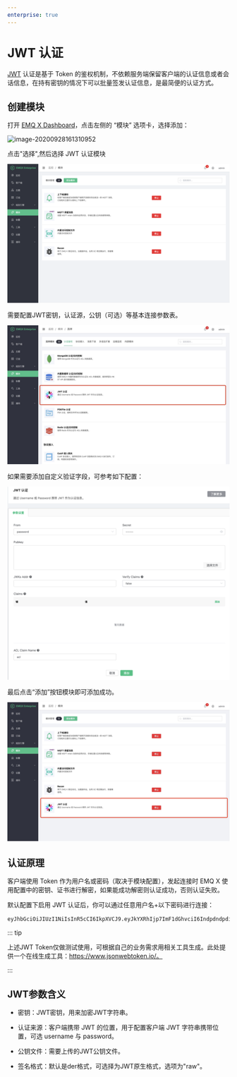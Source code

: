 ```yaml
---
enterprise: true
---
```

# JWT 认证

[JWT](https://JWT.io/) 认证是基于 Token 的鉴权机制，不依赖服务端保留客户端的认证信息或者会话信息，在持有密钥的情况下可以批量签发认证信息，是最简便的认证方式。

## 创建模块

打开 [EMQ X Dashboard](http://127.0.0.1:18083/#/modules)，点击左侧的 “模块” 选项卡，选择添加：

![image-20200928161310952](./assets/modules.png)

点击"选择",然后选择 JWT 认证模块

![image-20200928141305205](./assets/auth_jwt1.png)

需要配置JWT密钥，认证源，公钥（可选）等基本连接参数表。

![image-20200928141327836](./assets/auth_jwt2.png)

如果需要添加自定义验证字段，可参考如下配置：

![image-20200928141558866](./assets/auth_jwt3.png)

最后点击“添加”按钮模块即可添加成功。

![image-20200928141558866](./assets/auth_jwt4.png)

## 认证原理

客户端使用 Token 作为用户名或密码（取决于模块配置），发起连接时 EMQ X 使用配置中的密钥、证书进行解密，如果能成功解密则认证成功，否则认证失败。

默认配置下启用 JWT 认证后，你可以通过任意用户名+以下密码进行连接：

```bash
eyJhbGciOiJIUzI1NiIsInR5cCI6IkpXVCJ9.eyJkYXRhIjp7ImF1dGhvciI6IndpdndpdiIsInNpdGUiOiJodHRwczovL3dpdndpdi5jb20ifSwiZXhwIjoxNTgyMjU1MzYwNjQyMDAwMCwiaWF0IjoxNTgyMjU1MzYwfQ.FdyAx2fYahm6h3g47m88ttyINzptzKy_speimyUcma4
```

::: tip

上述JWT Token仅做测试使用，可根据自己的业务需求用相关工具生成。此处提供一个在线生成工具：https://www.jsonwebtoken.io/。

:::

## JWT参数含义

- 密钥：JWT密钥，用来加密JWT字符串。

- 认证来源：客户端携带 JWT 的位置，用于配置客户端 JWT 字符串携带位置，可选 username 与 password。
- 公钥文件：需要上传的JWT公钥文件。
- 签名格式：默认是der格式，可选择为JWT原生格式，选项为"raw"。

